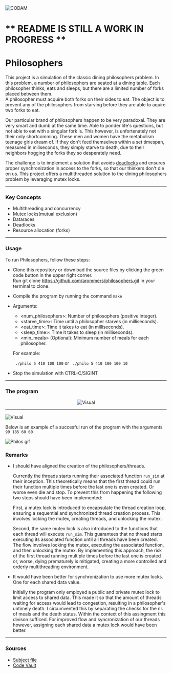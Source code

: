 <img src="https://i.imgur.com/HG66CCx.png?raw=true" alt="CODAM" style="max-width: 50%;">

# ** README IS STILL A WORK IN PROGRESS **

# Philosophers

This project is a simulation of the classic dining philosophers problem. In this problem, a number of philosophers are seated at a dining table. Each philosopher thinks, eats and sleeps, but there are a limited number of forks placed between them.  
A philosopher must acquire both forks on their sides to eat. The object is to prevent any of the philosophers from starving before they are able to aquire two forks to eat.  

Our particular brand of philosophers happen to be very paradoxal. They are very smart and dumb at the same time. Able to ponder life's questions, but not able to eat with a singular fork is. This however, is unfortenately not their only shortcomming. These men and women have the metabolism teenage girls dream of. If they don't feed themselves within a set timespan, measured in miliseconds, they simply starve to death, due to their neighbors hogging the forks they so desperately need.

The challenge is to implement a solution that avoids [deadlocks](https://www.geeksforgeeks.org/introduction-of-deadlock-in-operating-system/) and ensures proper synchronization in access to the forks, so that our thinkers don't die on us.
This project offers a multithreaded solution to the dining philosophers problem by levaraging mutex locks.

---

### Key Concepts
- Multithreading and concurrency
- Mutex locks(mutual exclusion)
- Dataraces
- Deadlocks
- Resource allocation (forks)

---

### Usage
To run Philosophers, follow these steps:

- Clone this repository or download the source files by clicking the green code button in the upper right corner.  
  Run git clone https://github.com/arommers/philosophers.git in your terminal to clone.
- Compile the program by running the command `make`
- Arguments:
  - <num_philosophers>: Number of philosophers (positive integer).
  - <starve_time>: Time until a philosopher starves (in milliseconds).
  - <eat_time>: Time it takes to eat (in milliseconds).
  - <sleep_time>: Time it takes to sleep (in milliseconds).
  - <min_meals> (Optional): Minimum number of meals for each philosopher.
  
  For example:

  ` ./philo 5 410 100 100` or ` ./philo 5 410 100 100 10`
- Stop the simulation with CTRL-C/SIGINT

---

### The program

<div align=center>
  <img src="https://i.imgur.com/5z3WCjy.png" alt="Visual">
</div>

---

<img src="https://i.imgur.com/1PIjqvW.png" alt="Visual">

Below is an example of a succesful run of the program with the arguments `99 185 60 60`

<img src="https://i.imgur.com/zBbc7Kz.gif" alt="Philos gif">

### Remarks
- I should have aligned the creation of the philosophers/threads.
  
  Currently the threads starts running their associated function `run_sim` at their inception.
  This theoretically means that the first thread could run their function multiple times before the last one is even created. Or worse even die and stop.
  To prevent this from happening the following two steps should have been implemented:

  First, a mutex lock is introduced to encapsulate the thread creation loop, ensuring a sequential and synchronized thread creation process. This involves locking the mutex, creating threads, and unlocking the mutex.

  Second, the same mutex lock is also introduced to the functions that each thread will execute `run_sim`. This guarantees that no thread starts executing its associated function until all threads have been created. The flow involves locking the mutex, executing the associated function, and 
  then unlocking the mutex. By implementing this approach, the risk of the first thread running multiple times before the last one is created or, worse, dying prematurely is mitigated, creating a more controlled and orderly multithreading environment.
- It would have been better for synchronization to use more mutex locks. One for each shared data value.

  Initially the program only employed a public and private mutex lock to limit access to shared data. This made it so that the amount of threads waiting for access would lead to congestion, resulting in a philosopher's untimely death.
  I circumvented this by separating the checks for the nr. of meals and the death status. Within the context of this assingment this divison sufficed. For improved flow and syncronization of our threads however, assigning each shared data a mutex lock would have been better.
  
---

### Sources
- [Subject file](https://cdn.intra.42.fr/pdf/pdf/68830/en.subject.pdf)
- [Code Vault](https://www.youtube.com/watch?v=d9s_d28yJq0&list=PLfqABt5AS4FmuQf70psXrsMLEDQXNkLq2)
